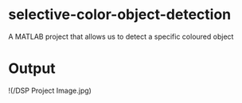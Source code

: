 # selective-color-object-detection
A MATLAB project that allows us to detect a specific coloured object

# Output  
!(/DSP Project Image.jpg)
